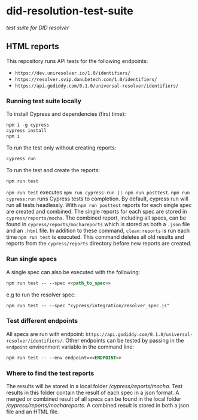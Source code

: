 # did-resolution-test-suite
_test suite for DID resolver_

## HTML reports

This repository runs API tests for the following endpoints:
- `https://dev.uniresolver.io/1.0/identifiers/`
- `https://resolver.svip.danubetech.com/1.0/identifiers/`
- `https://api.godiddy.com/0.1.0/universal-resolver/identifiers/`

<!-- In the current version of this repository, the report of https://dev.uniresolver.io/1.0/identifiers/ is shown.  -->

### Running test suite locally

To install Cypress and dependencies (first time):
```markdown
npm i -g cypress
cypress install
npm i
```

To run the test only without creating reports:
```markdown
cypress run
```

To run the test and create the reports:

```markdown
npm run test
```

`npm run test` executes `npm run cypress:run || npm run posttest`. `npm run cypress:run`
runs Cypress tests to completion. By default, cypress run will run
all tests headlessly. With `npm run posttest` reports for each single spec are created and combined. The
single reports for each spec are stored in `cypress/reports/mocha`. The combined report, including all specs,
can be found in `cypress/reports/mochareports` which is stored as both a `.json` file and an `.html` file.
In addition to these command, `clean:reports` is run each
time `npm run test` is executed. This command deletes all old results and reports from
the `cypress/reports` directory before new reports are created.

### Run single specs 
A single spec can also be executed with the following: 

```markdown
npm run test -- --spec <<path_to_spec>>
```

e.g to run the resolver spec:

```markdown
npm run test -- --spec "cypress/integration/resolver_spec.js"
```


### Test different endpoints
All specs are run with endpoint: `https://api.godiddy.com/0.1.0/universal-resolver/identifiers/`. Other endpoints can 
be tested by passing in the `endpoint` environment variable in the command line: 

```markdown
npm run test -- --env endpoint=<<ENDPOINT>>
```

### Where to find the test reports
The results will be stored in a local folder _/cypress/reports/mocha_.
Test results in this folder contain the result of each spec in a json format.
A merged or combined result of all specs can be found in the local folder
_/cypress/reports/mochareports_. A combined result is stored in both a json file and an HTML file.
